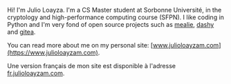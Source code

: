  Hi! I'm Julio Loayza. I'm a CS Master student at Sorbonne Université, in the
 cryptology and high-performance computing course (SFPN). I like coding in
 Python and I'm very fond of open source projects such as
 [mealie](https://github.com/hay-kot/mealie),
 [dashy](https://github.com/Lissy93/dashy) and
 [gitea](https://github.com/go-gitea/gitea).

 You can read more about me on my personal site:
 [www.julioloayzam.com](https://www.julioloayzam.com).

 Une version français de mon site est disponible à l'adresse
 [fr.julioloayzam.com](https://fr.julioloayzam.com).
